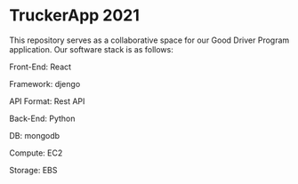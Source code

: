 # TruckerApp 2021

This repository serves as a collaborative space for our Good Driver Program application. Our software stack is as follows:

Front-End: 
React

Framework:
djengo

API Format:
Rest API

Back-End:
Python

DB:
mongodb

Compute:
EC2

Storage:
EBS

